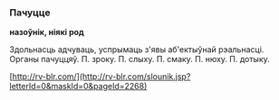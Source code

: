 ### Пачуцце
**назоўнік, ніякі род**

Здольнасць адчуваць, успрымаць з'явы аб'ектыўнай рэальнасці. Органы пачуццяў. П. зроку. П. слыху. П. смаку. П. нюху. П. дотыку.

<a rel="author">[http://rv-blr.com/](http://rv-blr.com/slounik.jsp?letterId=0&maskId=0&pageId=2268)</a>
